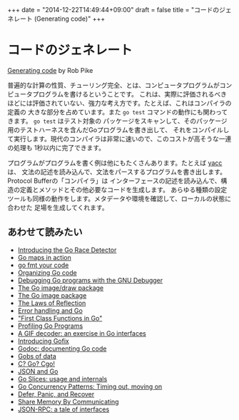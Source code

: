 +++
date = "2014-12-22T14:49:44+09:00"
draft = false
title = "コードのジェネレート (Generating code)"
+++

# コードのジェネレート
[Generating code](https://blog.golang.org/generate) by Rob Pike

普遍的な計算の性質、チューリング完全、とは、コンピュータプログラムがコンピュータプログラムを書けるということです。
これは、実際に評価されるべきほどには評価されていない、強力な考え方です。たとえば、これはコンパイラの定義の
大きな部分を占めています。また `go test` コマンドの動作にも関わってきます。 `go test` はテスト対象の
パッケージをスキャンして、そのパッケージ用のテストハーネスを含んだGoプログラムを書き出して、
それをコンパイルして実行します。現代のコンパイラは非常に速いので、このコストが高そうな一連の処理も
1秒以内に完了できます。

プログラムがプログラムを書く例は他にもたくさんあります。たとえば [yacc](http://golang.org/cmd/yacc/) は、
文法の記述を読み込んで、文法をパースするプログラムを書き出します。Protocol Bufferの「コンパイラ」は
インターフェースの記述を読み込んで、構造の定義とメソッドとその他必要なコードを生成します。
あらゆる種類の設定ツールも同様の動作をします。メタデータや環境を確認して、ローカルの状態に合わせた
足場を生成してくれます。

## あわせて読みたい

* [Introducing the Go Race Detector](https://blog.golang.org/race-detector)
* [Go maps in action](https://blog.golang.org/go-maps-in-action)
* [go fmt your code](https://blog.golang.org/go-fmt-your-code)
* [Organizing Go code](https://blog.golang.org/organizing-go-code)
* [Debugging Go programs with the GNU Debugger](https://blog.golang.org/debugging-go-programs-with-gnu-debugger)
* [The Go image/draw package](https://blog.golang.org/go-imagedraw-package)
* [The Go image package](https://blog.golang.org/go-image-package)
* [The Laws of Reflection](https://blog.golang.org/laws-of-reflection)
* [Error handling and Go](https://blog.golang.org/error-handling-and-go)
* ["First Class Functions in Go"](https://blog.golang.org/first-class-functions-in-go-and-new-go)
* [Profiling Go Programs](https://blog.golang.org/profiling-go-programs)
* [A GIF decoder: an exercise in Go interfaces](https://blog.golang.org/gif-decoder-exercise-in-go-interfaces)
* [Introducing Gofix](https://blog.golang.org/introducing-gofix)
* [Godoc: documenting Go code](https://blog.golang.org/godoc-documenting-go-code)
* [Gobs of data](https://blog.golang.org/gobs-of-data)
* [C? Go? Cgo!](https://blog.golang.org/c-go-cgo)
* [JSON and Go](https://blog.golang.org/json-and-go)
* [Go Slices: usage and internals](https://blog.golang.org/go-slices-usage-and-internals)
* [Go Concurrency Patterns: Timing out, moving on](https://blog.golang.org/go-concurrency-patterns-timing-out-and)
* [Defer, Panic, and Recover](https://blog.golang.org/defer-panic-and-recover)
* [Share Memory By Communicating](https://blog.golang.org/share-memory-by-communicating)
* [JSON-RPC: a tale of interfaces](https://blog.golang.org/json-rpc-tale-of-interfaces)
